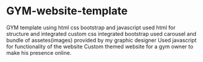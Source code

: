 # GYM-website-template
GYM template using html css bootstrap and javascript
used html for structure and integrated custom css integrated bootstrap
used carousel and bundle of assetes(images) provided by my graphic designer
Used javascript for functionality of the website
Custom themed website for a gym owner to make his presence online.
